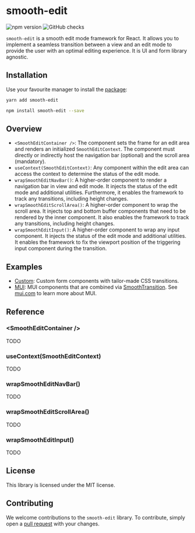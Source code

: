 # smooth-edit

![npm version](https://badgen.net/npm/v/smooth-edit?icon=npm&label)
![GitHub checks](https://badgen.net/github/checks/teamrevin/smooth-edit/publish?icon=github&label=GitHub)

`smooth-edit` is a smooth edit mode framework for React. It allows you to implement a seamless transition between a view and an edit mode to provide the user with an optimal editing experience. It is UI and form library agnostic.

## Installation

Use your favourite manager to install the [package](https://www.npmjs.com/package/smooth-edit):

```sh
yarn add smooth-edit
```

```sh
npm install smooth-edit --save
```

## Overview

-   `<SmoothEditContainer />`: The component sets the frame for an edit area and renders an initialized `SmoothEditContext`. The component must directly or indirectly host the navigation bar (optional) and the scroll area (mandatory).
-   `useContext(SmoothEditContext)`: Any component within the edit area can access the context to determine the status of the edit mode.
-   `wrapSmoothEditNavBar()`: A higher-order component to render a navigation bar in view and edit mode. It injects the status of the edit mode and additional utilities. Furthermore, it enables the framework to track any transitions, including height changes.
-   `wrapSmoothEditScrollArea()`: A higher-order component to wrap the scroll area. It injects top and bottom buffer components that need to be rendered by the inner component. It also enables the framework to track any transitions, including height changes.
-   `wrapSmoothEditInput()`: A higher-order component to wrap any input component. It injects the status of the edit mode and additional utilities. It enables the framework to fix the viewport position of the triggering input component during the transition.

## Examples

-   [Custom](examples/custom): Custom form components with tailor-made CSS transitions.
-   [MUI](examples/mui): MUI components that are combined via [SmoothTransition](https://www.npmjs.com/package/smooth-transition). See [mui.com](https://mui.com/) to learn more about MUI.

## Reference

### &lt;SmoothEditContainer /&gt;

TODO

### useContext(SmoothEditContext)

TODO

### wrapSmoothEditNavBar()

TODO

### wrapSmoothEditScrollArea()

TODO

### wrapSmoothEditInput()

TODO

## License

This library is licensed under the MIT license.

## Contributing

We welcome contributions to the `smooth-edit` library. To contribute, simply open a [pull request](https://github.com/teamrevin/smooth-edit/pulls) with your changes.
